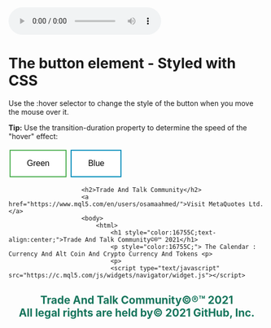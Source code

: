<!-- Display the countdown timer in an element -->
<p id="demo"></p>
<script>
// Set the date we're counting down to
var countDownDate = new Date("Oct 13, 2021 24:00:00").getTime();

// Update the count down every 1 second
var x = setInterval(function() {

  // Get today's date and time
  var now = new Date().getTime();

  // Find the distance between now and the count down date
  var distance = countDownDate - now;

  // Time calculations for days, hours, minutes and seconds
  var days = Math.floor(distance / (1000 * 60 * 60 * 24));
  var hours = Math.floor((distance % (1000 * 60 * 60 * 24)) / (1000 * 60 * 60));
  var minutes = Math.floor((distance % (1000 * 60 * 60)) / (1000 * 60));
  var seconds = Math.floor((distance % (1000 * 60)) / 1000);

  // Display the result in the element with id="demo"
  document.getElementById("demo").innerHTML = days + "d " + hours + "h "
  + minutes + "m " + seconds + "s ";

  // If the count down is finished, write some text
  if (distance < 0) {
    clearInterval(x);
    document.getElementById("demo").innerHTML = "EXPIRED";
  }
}, 1000);
</script>
<html>
	<body>
		<audio controls autostart="true">
			<source src="/main/src/Blue1.mp3" type="audio/mp3">
			<source src="/main/src/Blue1.mp3" type="audio/mpeg">
			Your browser does not support the audio element.
		</audio>
		<head>
			<style>
				body {
				background-image: url(https://github.com/thecode3/TradeAndTalk/blob/main/TradeAndTalk%20Photos/TradeAndTalk%20Main.jpg?raw=true);
				background-repeat: no-repeat;
				background-attachment: fixed; 
				background-size: 100% 100%;
				}
			</style>
			<head>
				<body>
					<html>
						<html>
							<head>
								<style>
									.button {
									border: none;
									color: white;
									padding: 16px 32px;
									text-align: center;
									text-decoration: none;
									display: inline-block;
									font-size: 16px;
									margin: 4px 2px;
									transition-duration: 0.4s;
									cursor: pointer;
									}
									.button1 {
									background-color: white; 
									color: black; 
									border: 2px solid #4CAF50;
									}									
									.button1:hover {
									background-color: #4CAF50;
									color: white;
									}									
									.button2 {
									background-color: white; 
									color: black; 
									border: 2px solid #008CBA;
									}									
									.button2:hover {
									background-color: #008CBA;
									color: white;
									}
									</style>
</head>
<body>

<h1>The button element - Styled with CSS</h1>

<p>Use the :hover selector to change the style of the button when you move the mouse over it.</p>
<p><strong>Tip:</strong> Use the transition-duration property to determine the speed of the "hover" effect:</p>

<button class="button button1">Green</button>
<button class="button button2">Blue</button>

</body>
</html>
						
						<h2>Trade And Talk Community</h2>
						<a href="https://www.mql5.com/en/users/osamaahmed/">Visit MetaQuotes Ltd.</a>
						<body>
							<html>
								<h1 style="color:16755C;text-align:center;">Trade And Talk Community©®™ 2021</h1>
								<p style="color:16755C;"> The Calendar : Currency And Alt Coin And Crypto Currency And Tokens <p>
								<p>
								<script type="text/javascript" src="https://c.mql5.com/js/widgets/navigator/widget.js"></script>
<div id="navigatorWidget"></div>
<script type="text/javascript">
    new navigatorWidget({"type":"overview","filter":"","style":"tiles","period":"D1","width":500,"height":500});
</script>
								<p>
									<script type="text/javascript" src="https://c.mql5.com/js/widgets/navigator/widget.js"></script>
<div id="navigatorWidget"></div>
<script type="text/javascript">
    new navigatorWidget({"type":"matrix","filter":"","width":500,"height":500});
</script>
								<p>
								<script type="text/javascript" src="https://c.mql5.com/js/widgets/navigator/widget.js"></script>
<div id="navigatorWidget"></div>
<script type="text/javascript">
    new navigatorWidget({"type":"converter","filter":"USDGBP","datepicker":true,"details":true,"extras":"USD,EUR,GBP,JPY,CHF,CNH,CAD,NOK,AUD,SGD,NZD,SEK,RUB,ZAR,MXN,PLN,HKD","width":500,"height":500});
</script>
								<p>
<h2 style="color:16755C;text-align:center;"> <p>Trade And Talk Community©®™ 2021 <br> All legal rights are held by© 2021 GitHub, Inc.</h2>
								<head>
									<body>
										<html>
